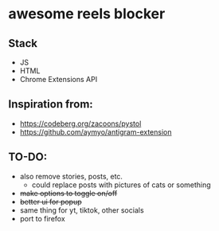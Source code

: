 # awesome reels blocker

## Stack
- JS
- HTML
- Chrome Extensions API

## Inspiration from:
- https://codeberg.org/zacoons/pystol
- https://github.com/aymyo/antigram-extension

## TO-DO:
- also remove stories, posts, etc.
  - could replace posts with pictures of cats or something
- ~~make options to toggle on/off~~
- ~~better ui for popup~~
- same thing for yt, tiktok, other socials
- port to firefox